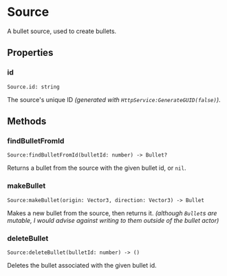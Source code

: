 # Source

A bullet source, used to create bullets.

## Properties

### id

```luau
Source.id: string
```

The source's unique ID _(generated with `HttpService:GenerateGUID(false)`)_.

## Methods

### findBulletFromId

```luau
Source:findBulletFromId(bulletId: number) -> Bullet?
```

Returns a bullet from the source with the given bullet id, or `nil`.

### makeBullet

```luau
Source:makeBullet(origin: Vector3, direction: Vector3) -> Bullet
```

Makes a new bullet from the source, then returns it. _(although `Bullet`s are mutable, I would advise against writing to them outside of the bullet actor)_

### deleteBullet

```luau
Source:deleteBullet(bulletId: number) -> ()
```

Deletes the bullet associated with the given bullet id.
